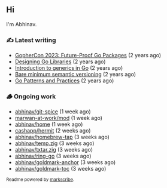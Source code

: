## Hi

I'm Abhinav.

### ✍️ Latest writing


- [GopherCon 2023: Future-Proof Go Packages](https://abhinavg.net/2023/09/27/future-proof-packages/) (2 years ago)
- [Designing Go Libraries](https://abhinavg.net/2022/12/06/designing-go-libraries/) (2 years ago)
- [Introduction to generics in Go](https://abhinavg.net/2022/11/23/generics-intro/) (2 years ago)
- [Bare minimum semantic versioning](https://abhinavg.net/2022/11/07/semver/) (2 years ago)
- [Go Patterns and Practices](https://abhinavg.net/2022/09/19/go-patterns-and-practices-talk/) (2 years ago)

### 🪵 Ongoing work


- [abhinav/git-spice](https://github.com/abhinav/git-spice) (1 week ago)
- [marwan-at-work/mod](https://github.com/marwan-at-work/mod) (1 week ago)
- [abhinav/home](https://github.com/abhinav/home) (1 week ago)
- [cashapp/hermit](https://github.com/cashapp/hermit) (2 weeks ago)
- [abhinav/homebrew-tap](https://github.com/abhinav/homebrew-tap) (3 weeks ago)
- [abhinav/temp.zig](https://github.com/abhinav/temp.zig) (3 weeks ago)
- [abhinav/txtar.zig](https://github.com/abhinav/txtar.zig) (3 weeks ago)
- [abhinav/ring-go](https://github.com/abhinav/ring-go) (3 weeks ago)
- [abhinav/goldmark-anchor](https://github.com/abhinav/goldmark-anchor) (3 weeks ago)
- [abhinav/goldmark-toc](https://github.com/abhinav/goldmark-toc) (3 weeks ago)

<sub>Readme powered by [markscribe](https://github.com/muesli/markscribe).</sub>
